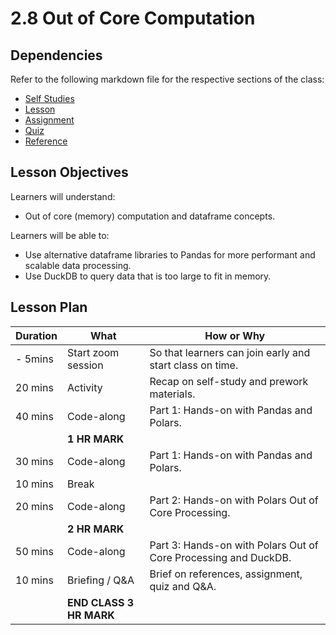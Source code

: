 # 2.8 Out of Core Computation

## Dependencies

Refer to the following markdown file for the respective sections of the class:

- [Self Studies](./studies.md)
- [Lesson](./lesson.md)
- [Assignment](./assignment.md)
- [Quiz](./quiz.md)
- [Reference](./reference.md)

## Lesson Objectives

Learners will understand:

- Out of core (memory) computation and dataframe concepts.

Learners will be able to:

- Use alternative dataframe libraries to Pandas for more performant and scalable data processing.
- Use DuckDB to query data that is too large to fit in memory.

## Lesson Plan

| Duration | What                    | How or Why                                                      |
| -------- | ----------------------- | --------------------------------------------------------------- |
| - 5mins  | Start zoom session      | So that learners can join early and start class on time.        |
| 20 mins  | Activity                | Recap on self-study and prework materials.                      |
| 40 mins  | Code-along              | Part 1: Hands-on with Pandas and Polars.                        |
|          | **1 HR MARK**           |
| 30 mins  | Code-along              | Part 1: Hands-on with Pandas and Polars.                        |
| 10 mins  | Break                   |                                                                 |
| 20 mins  | Code-along              | Part 2: Hands-on with Polars Out of Core Processing.            |
|          | **2 HR MARK**           |
| 50 mins  | Code-along              | Part 3: Hands-on with Polars Out of Core Processing and DuckDB. |
| 10 mins  | Briefing / Q&A          | Brief on references, assignment, quiz and Q&A.                  |
|          | **END CLASS 3 HR MARK** |
